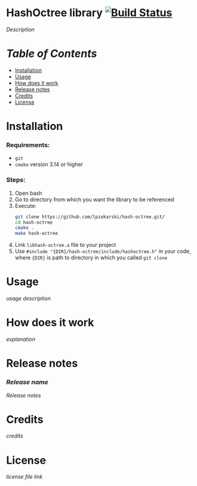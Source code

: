 # HashOctree library [![Build Status](https://travis-ci.com/lpiekarski/hash-octree.svg?branch=dev)](https://travis-ci.com/lpiekarski/hash-octree)
*Description*

# *Table of Contents*
* [Installation](#installation)
* [Usage](#usage)
* [How does it work](#how-does-it-work)
* [Release notes](#release-notes)
* [Credits](#credits)
* [License](#license)

# Installation
### Requirements:
* `git`
* `cmake` version 3.14 or higher
### Steps:
1. Open bash
2. Go to directory from which you want the library to be referenced
3. Execute:
    ```bash
    git clone https://github.com/lpiekarski/hash-octree.git/
    cd hash-octree
    cmake .
    make hash-octree
    ```
4. Link `libhash-octree.a` file to your project
5. Use `#include "{DIR}/hash-octree/include/hashoctree.h"` in your code, where `{DIR}` is path to directory in which you called `git clone`

# Usage
*usage description*

# How does it work
*explanation*

# Release notes
### *Release name*
*Release notes*

# Credits
*credits*

# License
*license file link*
